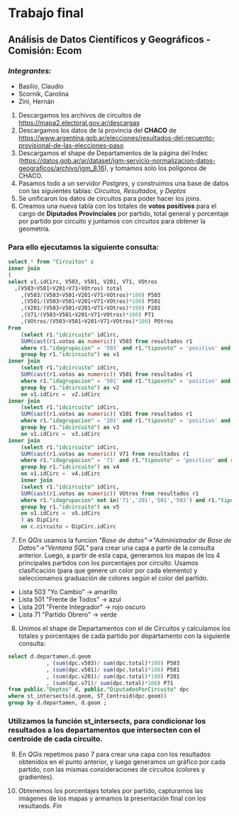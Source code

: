 # Trabajo final

## Análisis de Datos Científicos y Geográficos - Comisión: Ecom

### _Integrantes:_

- Basilio, Claudio
- Scornik, Carolina
- Zini, Hernán

1. Descargamos los archivos de circuitos de https://mapa2.electoral.gov.ar/descargas
2. Descargamos los datos de la provincia del **CHACO** de https://www.argentina.gob.ar/elecciones/resultados-del-recuento-provisional-de-las-elecciones-paso
3. Descargamos el shape de Departamentos de la página del Indec (https://datos.gob.ar/ar/dataset/jgm-servicio-normalizacion-datos-geograficos/archivo/jgm_8.16), y tomamos solo los polígonos de CHACO.
4. Pasamos todo a un servidor _Postgres_, y construimos una base de datos con las siguientes tablas: _Circuitos, Resultados, y Deptos_
5. Se unificaron los datos de circuitos para poder hacer los joins.
6. Creamos una nueva tabla con los totales de **votos positivos** para el cargo de **Diputados Provinciales** por partido, total general y porcentaje por partido por circuito y juntamos con circuitos para obtener la geometría.

### Para ello ejecutamos la siguiente consulta:

```sql
select * from "Circuitos" c
inner join
(
select v1.idCirc, V503, V501, V201, V71, VOtros
  ,(V503+V501+V201+V71+VOtros) total
	,(V503/(V503+V501+V201+V71+VOtros)*100) P503
	,(V501/(V503+V501+V201+V71+VOtros)*100) P501
	,(V201/(V503+V501+V201+V71+VOtros)*100) P201
	,(V71/(V503+V501+V201+V71+VOtros)*100) P71
	,(VOtros/(V503+V501+V201+V71+VOtros)*100) POtros
From
	(select r1."idcircuito" idCirc,
	SUM(cast(r1.votos as numeric)) V503 from resultados r1
	where r1."idagrupacion" = '503' and r1."tipovoto" = 'positivo' and r1."idcargo" = '6' -- 6 = DIPUTADO PROVINCIAL
	group by r1."idcircuito") as v1
inner join
	(select r1."idcircuito" idCirc,
	SUM(cast(r1.votos as numeric)) V501 from resultados r1
	where r1."idagrupacion" = '501' and r1."tipovoto" = 'positivo' and r1."idcargo" = '6'
	group by r1."idcircuito") as v2
	on v1.idCirc =  v2.idCirc
inner join
	(select r1."idcircuito" idCirc,
	SUM(cast(r1.votos as numeric)) V201 from resultados r1
	where r1."idagrupacion" = '201' and r1."tipovoto" = 'positivo' and r1."idcargo" = '6'
	group by r1."idcircuito") as v3
	on v1.idCirc =  v3.idCirc
inner join
	(select r1."idcircuito" idCirc,
	SUM(cast(r1.votos as numeric)) V71 from resultados r1
	where r1."idagrupacion" = '71' and r1."tipovoto" = 'positivo' and r1."idcargo" = '6'
	group by r1."idcircuito") as v4
	on v1.idCirc =  v4.idCirc
	inner join
	(select r1."idcircuito" idCirc,
	SUM(cast(r1.votos as numeric)) VOtros from resultados r1
	where r1."idagrupacion" not in('71','201','501','503') and r1."tipovoto" = 'positivo' and r1."idcargo" = '6'
	group by r1."idcircuito") as v5
	on v1.idCirc =  v5.idCirc
	) as DipCirc
	on c.circuito = DipCirc.idCirc
```

7. En _QGis_ usamos la funcion _"Base de datos"->"Administrador de Base de Datos"->"Ventana SQL"_ para crear una capa a partir de la consulta anterior.
   Luego, a partir de esta capa, generamos los mapas de los 4 principales partidos con los porcentajes por circuito.
   Usamos clasificación (para que genere un color por cada elemento) y seleccionamos graduación de colores según el color del partido.

- Lista 503 "Yo Cambio" -> amarillo
- Lista 501 "Frente de Todos" -> azul
- Lista 201 "Frente Integrador" -> rojo oscuro
- Lista 71 "Partido Obrero" -> verde

8. Unimos el shape de Departamentos con el de Circuitos y calculamos los totales y porcentajes de cada partido por departamento con la siguiente consulta:

```sql
select d.departamen,d.geom
			, (sum(dpc.v503)/ sum(dpc.total)*100) P503
			, (sum(dpc.v501)/ sum(dpc.total)*100) P501
			, (sum(dpc.v201)/ sum(dpc.total)*100) P201
			, (sum(dpc.v71)/ sum(dpc.total)*100) P71
from public."Deptos" d, public."DiputadosPorCircuito" dpc
where st_intersects(d.geom, ST_Centroid(dpc.geom))
group by d.departamen, d.geom ;
```

### Utilizamos la función st_intersects, para condicionar los resultados a los departamentos que intersecten con el centroide de cada circuito.

9. En _QGis_ repetimos paso 7 para crear una capa con los resultados obtenidos en el punto anterior, y luego generamos un gráfico por cada partido, con las mismas consideraciones de circuitos (colores y gradientes).

10. Obtenemos los porcentajes totales por partido, capturamos las imágenes de los mapas y armamos la presentación final con los resultaods. _Fin_

